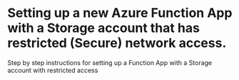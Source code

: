 # Setting up a new Azure Function App with a Storage account that has restricted (Secure) network access.

Step by step instructions for setting up a Function App with a Storage account with restricted access
